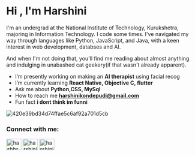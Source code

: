 <h1 align="left">Hi , I'm Harshini </h1>
<p align="centre">I'm an undergrad at the National Institute of Technology, Kurukshetra, majoring in Information Technology. I code some times. I've navigated my way through languages like Python, JavaScript, and Java, with a keen interest in web development, databses and AI.</p><p>And when I'm not doing that, you'll find me reading about almost anything and indulging in unabashed cat geekery(if that wasn't already apparent).
</p>

- I’m presently working on making an **AI therapist** using facial recog
- I’m currently learning **React Native, Objective C, flutter**
- Ask me about **Python,CSS, MySql**
- How to reach me **harshinikondepudi@gmail.com**
- Fun fact **i dont think im funni**

![420e39bd34d74ffae5c6af92a701d5cb](https://github.com/harshinik7/harshinik7/assets/93606469/3e9a83b0-82ed-4da6-8dfc-dc280b80bfa9)



<h3 align="left">Connect with me:</h3>
<p align="left">
<a href="https://kaggle.com/hashbrown7" target="blank"><img align="center" src="https://raw.githubusercontent.com/rahuldkjain/github-profile-readme-generator/master/src/images/icons/Social/kaggle.svg" alt="hashbrown7" height="30" width="40" /></a>
<a href="https://www.hackerrank.com/harshinikondepu1" target="blank"><img align="center" src="https://raw.githubusercontent.com/rahuldkjain/github-profile-readme-generator/master/src/images/icons/Social/hackerrank.svg" alt="harshinikondepu1" height="30" width="40" /></a>
<a href="https://www.leetcode.com/harshinik7" target="blank"><img align="center" src="https://raw.githubusercontent.com/rahuldkjain/github-profile-readme-generator/master/src/images/icons/Social/leet-code.svg" alt="harshinik7" height="30" width="40" /></a>
</p>





